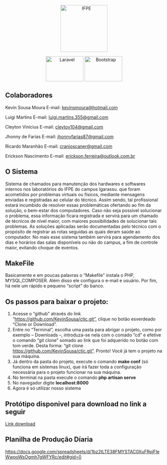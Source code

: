 
<p align="center">
   <img width="150" src="https://portal.ifpe.edu.br/campus/olinda/noticias/campus-abre-novas-vagas-para-cursos-de-ingles-e-frances/marca-nova.png/@@images/182edafc-d9a0-44e8-8460-7d4d5db29d03.png" alt="IFPE">
</p>


<p align="center">
<a href="https://laravel.com/"><img width="120" height="80" src="https://laravel.com/assets/img/components/logo-laravel.svg" alt="Laravel"></a>
<a href="https://getbootstrap.com/"><img width="120" height="80" src="https://getbootstrap.com.br/docs/4.1/assets/img/bootstrap-stack.png" alt="Bootstrap"></a>
<!-- <a href="#"><img src="https://poser.pugx.org/laravel/framework/v/stable.svg" alt="Latest Stable Version"></a> -->
<!-- <a href="#"><img src="https://poser.pugx.org/laravel/framework/license.svg" alt="License"></a> -->
</p>

## Colaboradores


Kevin Sousa Moura
E-mail: kevinsmoura@hotmail.com

Luigi Martins
E-mail: luigi.martins.355@gmail.com

Cleyton Vinícius
E-mail: cleytov104@gmail.com

Jhonny de Farias
E-mail: jhonnyfarias87@gmail.com

Ricardo Maranhão
E-mail: cranioscaner@gmail.com

Erickson Nascimento
E-mail: erickson.ferreira@outlook.com.br

## O Sistema
   Sistema de chamados para manutenção dos hardwares e softwares internos nos laboratórios do IFPE do campus Igarassu. que foram acometidos por problemas virtuais ou físicos, mediante mensagens enviadas e registradas ao celular do técnico. Assim sendo, tal profissional estará incumbido de resolver essas problemáticas ofertando ao fim da solução, o bem-estar dos computadores. Caso não seja possível solucionar o problema, essa informação ficara registrada e servirá para um chamado de técnicos de nível maior, com maiores possibilidades de solucionar tais problemas. As soluções aplicadas serão documentadas pelo técnico com o propósito de registrar as rotas seguidas as quais deram saúde ao computador. No mais esse sistema também servirá para agendamento dos dias e horários das salas disponíveis ou não do campus, a  fim de controle maior, evitando choque de eventos. 

## MakeFile
Basicamente e em poucas palavras o “Makefile” instala o PHP, MYSQL,COMPOSER. Além disso ele configura o e-mail e usuário. Por fim, há nele um rápido e pequeno “script” do banco.

## Os passos para baixar o projeto:
1. Acesse o “github” através do link “https://github.com/KevinSousa/ctic.git”, clique no botão esverdeado “Clone or Download”.
2. Entre no “Terminal”, escolha uma pasta para abrigar o projeto, como por exemplo – Downloads –, introduza-se nela com o comado “cd” e efetive o comando “git clone” somado ao link que foi adquerido no botão com tom verde. Desta forma: “git clone https://github.com/KevinSousa/ctic.git”. Pronto! Você já tem o projeto na sua máquina.
3. Já dentro da pasta do projeto, execute o comando **make conf** (só funciona em sistemas linux), que irá fazer toda a configuração necessária para o projeto funcionar na sua máquina.
4. No terminal na pasta execute o comando **php artisan serve**
5. No navegador digite **localhost:8000**
6. Agora é só utilizar nosso sistema


## Protótipo disponivel para download no link a seguir

<a href="https://drive.google.com/open?id=1Wi4tLw8tusp6PkNXbK1r-3S0-x5q8zHI">Link download </a>


## Planilha de Produção Díaria

https://docs.google.com/spreadsheets/d/1bz2tLTE38FMYSTAC0XuFRpjFleWwpoWsOgmh7gWFYRc/edit#gid=0

